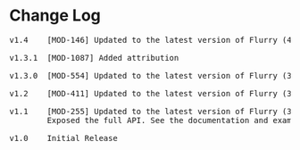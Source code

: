 # Change Log
<pre>
v1.4    [MOD-146] Updated to the latest version of Flurry (4.4.0)

v1.3.1	[MOD-1087] Added attribution
	
v1.3.0	[MOD-554] Updated to the latest version of Flurry (3.1.0) removing UDID support

v1.2	[MOD-411] Updated to the latest version of Flurry (3.0.7)

v1.1    [MOD-255] Updated to the latest version of Flurry (3.0.0)
		Exposed the full API. See the documentation and example for more information.

v1.0    Initial Release
